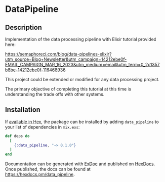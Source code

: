 # DataPipeline

## Description

Implementation of the data processing pipeline with Elixir tutorial provided here:

https://semaphoreci.com/blog/data-pipelines-elixir?utm_source=Blog+Newsletter&utm_campaign=14212ebe0f-EMAIL_CAMPAIGN_MAR_16_2023&utm_medium=email&utm_term=0_2c1357b8be-14212ebe0f-116468936

This project could be extended or modified for any data processing project.

The primary objective of completing this tutorial at this time is understanding the trade offs with other systems.

## Installation

If [available in Hex](https://hex.pm/docs/publish), the package can be installed
by adding `data_pipeline` to your list of dependencies in `mix.exs`:

```elixir
def deps do
  [
    {:data_pipeline, "~> 0.1.0"}
  ]
end
```

Documentation can be generated with [ExDoc](https://github.com/elixir-lang/ex_doc)
and published on [HexDocs](https://hexdocs.pm). Once published, the docs can
be found at <https://hexdocs.pm/data_pipeline>.

